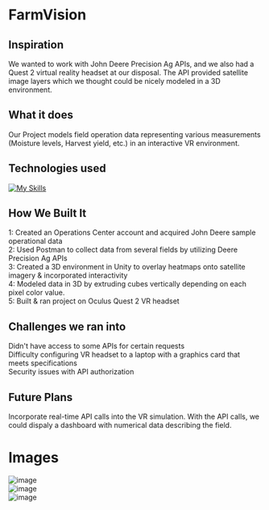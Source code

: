 # FarmVision

## Inspiration
We wanted to work with John Deere Precision Ag APIs, and we also had a Quest 2 virtual reality headset at our disposal. The API provided satellite image layers which we thought could be nicely modeled in a 3D environment.

## What it does
Our Project models field operation data representing various measurements (Moisture levels, Harvest yield, etc.) in an interactive VR environment.

## Technologies used
[![My Skills](https://skillicons.dev/icons?i=unity,cs,postman&theme=dark)](https://skillicons.dev)

## How We Built It
1: Created an Operations Center account and acquired John Deere sample operational data <br>
2: Used Postman to collect data from several fields by utilizing Deere Precision Ag APIs <br>
3: Created a 3D environment in Unity to overlay heatmaps onto satellite imagery & incorporated interactivity <br>
4: Modeled data in 3D by extruding cubes vertically depending on each pixel color value. <br>
5: Built & ran project on Oculus Quest 2 VR headset

## Challenges we ran into
Didn't have access to some APIs for certain requests <br>
Difficulty configuring VR headset to a laptop with a graphics card that meets specifications <br>
Security issues with API authorization

## Future Plans
Incorporate real-time API calls into the VR simulation. With the API calls, we could dispaly a dashboard with numerical data describing the field.

# Images

![image](https://github.com/Nick-Hageman/FarmVision/assets/91706603/8ae215b1-9594-430c-b84e-12bccdb05f54)
<br>
![image](https://github.com/Nick-Hageman/FarmVision/assets/91706603/fea7882c-e2f9-4cc9-bebd-8c18c8977705)
<br>
![image](https://github.com/Nick-Hageman/FarmVision/assets/91706603/76cfeb28-23eb-4fdc-9da3-e32783292c6b)
